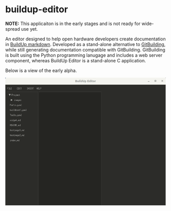 # buildup-editor

**NOTE:** This applicaiton is in the early stages and is not ready for wide-spread use yet.

An editor designed to help open hardware developers create documentation in [BuildUp markdown](https://gitbuilding.io/usage/buildup). Developed as a stand-alone alternative to [GitBuilding](https://gitbuilding.io/), while still generating documentation compatible with GitBuilding. GitBuilding is built using the Python programming lanugage and includes a web server component, whereas BuildUp Editor is a stand-alone C application.

Below is a view of the early alpha.

![screencast](docs/images/early_alpha_usage.gif)
